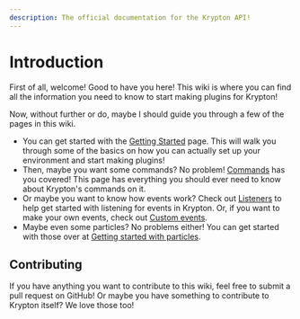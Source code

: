 ```yaml
---
description: The official documentation for the Krypton API!
---
```


# Introduction

First of all, welcome! Good to have you here! This wiki is where you can find all the information you need to know to start making plugins for Krypton!

Now, without further or do, maybe I should guide you through a few of the pages in this wiki.

* You can get started with the [Getting Started](getting-started.md) page. This will walk you through some of the basics on how you can actually set up your environment and start making plugins!
* Then, maybe you want some commands? No problem! [Commands](basics/commands.md) has you covered! This page has everything you should ever need to know about Krypton's commands on it.
* Or maybe you want to know how events work? Check out [Listeners](https://github.com/KryptonMC/docs/tree/551e028b5b508ba1c073a9ee526ba94d1c6d05ca/events/listeners.d) to help get started with listening for events in Krypton. Or, if you want to make your own events, check out [Custom events](https://github.com/KryptonMC/docs/tree/551e028b5b508ba1c073a9ee526ba94d1c6d05ca/events/custom-events/README.md).
* Maybe even some particles? No problems either! You can get started with those over at [Getting started with particles](https://github.com/KryptonMC/docs/tree/551e028b5b508ba1c073a9ee526ba94d1c6d05ca/particles/getting-started.md).

## Contributing

If you have anything you want to contribute to this wiki, feel free to submit a pull request on GitHub! Or maybe you have something to contribute to Krypton itself? We love those too!

